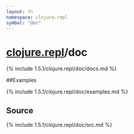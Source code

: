 ```yaml
---
layout: fn
namespace: clojure.repl
symbol: "doc"
---
```


# [clojure.repl](../)/doc

{% include 1.5.1/clojure.repl/doc/docs.md %}

##Examples

{% include 1.5.1/clojure.repl/doc/examples.md %}
## Source
{% include 1.5.1/clojure.repl/doc/src.md %}

